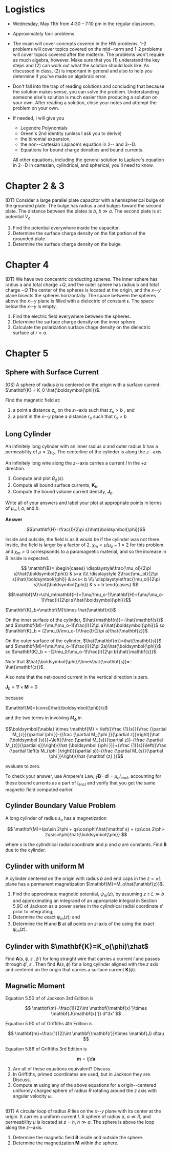 # Logistics

* Wednesday, May 11th from 4:30 – 7:10 pm in the regular classroom. 
* Approximately four problems
* The exam will cover concepts covered in the HW problems. 1-2 problems will cover topics covered on the mid--term and 1-2 problems will cover topics covered after the midterm. The problems won't require as much algebra, however. Make sure that you (1) understand the key steps and (2) can work out what the solution should look like. As discussed in class, (2) is important in general and also to help you determine if you've made an algebraic error.
* Don't fall into the trap of reading solutions and concluding that because the solution makes sense, you can solve the problem. Understanding someone else's solution is much easier than producing a solution on your own. After reading a solution, close your notes and attempt the problem on your own.
* If needed, I will give you
    * Legendre Polynomials
    * Green's 2nd identity (unless I ask you to derive)
    * the binomial expansion,
    * the non--cartesian Laplace's equation in 2-- and 3--D.
    * Equations for bound charge densities and bound currents.

    All other equations, including the general solution to Laplace's equation in 2--D in cartesian, cylindrical, and spherical, you'll need to know.

# Chapter 2 & 3

(DT) Consider a large parallel plate capacitor with a hemispherical bulge on the grounded plate.  The bulge has radius a and bulges toward the second plate.  The distance between the plates is $b$, $b\gg a$.  The second plate is at potential $V_o$.

1. Find the potential everywhere inside the capacitor.
2. Determine the surface charge density on the flat portion of the grounded plate.
3. Determine the surface charge density on the bulge.

# Chapter 4

(DT) We have two concentric conducting spheres.  The inner sphere has radius a and total charge $+Q$, and the outer sphere has radius b and total charge $-Q$  The center of the spheres is located at the origin, and the $x$--$y$ plane bisects the spheres horizontally. The space between the spheres above the $x$--$y$ plane is filled with a dielectric of constant $\epsilon$.  The space below the $x$--$y$ is empty.

1. Find the electric field everywhere between the spheres.
2. Determine the surface charge density on the inner sphere.
3. Calculate the polarization surface chage density on the dielectric surface at $r=a$.

# Chapter 5

## Sphere with Surface Current

(GS) A sphere of radius $b$ is centered on the origin with a surface current: $\mathbf{K} = K_0 \hat{\boldsymbol{\phi}}$.

Find the magnetic field at:

1. a point a distance $z_o$ on the $z$--axis such that $z_o \gt b$ , and
2. a point in the $x$--$y$ plane a distance $r_o$ such that $r_o \gt b$

## Long Cylinder

An infinitely long cylinder with an inner radius $a$ and outer radius $b$ has a permeability of $\mu=2\mu_o$. The centerline of the cylinder is along the $z$--axis.

An infinitely long wire along the $z$--axis carries a current $I$ in the $+z$ direction. 

1. Compute and plot $B_\phi(s)$.
2. Compute all bound surface currents, $\mathbf{K}_b$.
3. Compute the bound volume current density, $\mathbf{J}_b$.

Write all of your answers and label your plot at appropriate points in terms of $\mu_o, I, a,$ and $b$.

**Answer**

$$\mathbf{H}=\frac{I}{2\pi s}\hat{\boldsymbol{\phi}}$$

Inside and outside, the field is as it would be if the cylinder was not there. Inside, the field is larger by a factor of $2$. $\chi_m=\mu/\mu_o-1=2$ for this problem and $\chi_m \gt 0$ correspsonds to a paramagnetic material, and so the increase in $B$ inside is expected. 

$$
\mathbf{B}=
\begin{cases}
\displaystyle\frac{\mu_oI}{2\pi s}\hat{\boldsymbol{\phi}} & s<a
\\\\
\displaystyle 2\frac{\mu_oI}{2\pi s}\hat{\boldsymbol{\phi}} & a<s< b
\\\\
\displaystyle\frac{\mu_oI}{2\pi s}\hat{\boldsymbol{\phi}} & s > b
\end{cases}
$$

$$\mathbf{M}=\chi_m\mathbf{H}=(\mu/\mu_o-1)\mathbf{H}=(\mu/\mu_o-1)\frac{I}{2\pi s}\hat{\boldsymbol{\phi}}$$

$\mathbf{K}_b=\mathbf{M}\times \hat{\mathbf{n}}$

On the inner surface of the cylinder, $\hat{\mathbf{n}}=-\hat{\mathbf{s}}$ and $\mathbf{M}=(\mu/\mu_o-1)\frac{I}{2\pi a}\hat{\boldsymbol{\phi}}$ so $\mathbf{K}_b = (2\mu_0/\mu_o-1)\frac{I}{2\pi a}\hat{\mathbf{z}}$.

On the outer surface of the cylinder, $\hat{\mathbf{n}}=\hat{\mathbf{s}}$ and $\mathbf{M}=(\mu/\mu_o-1)\frac{I}{2\pi 2a}\hat{\boldsymbol{\phi}}$ so $\mathbf{K}_b = -(2\mu_0/\mu_o-1)\frac{I}{2\pi b}\hat{\mathbf{z}}$.

Note that $\hat{\boldsymbol{\phi}}\times\hat{\mathbf{s}}=-\hat{\mathbf{z}}$.

Also note that the net-bound current in the vertical direction is zero.

$\mathbf{J}_b=\nabla\times \mathbf{M}=0$

because

$\mathbf{M}=(const)\hat{\boldsymbol{\phi}}/s$

and the two terms in involving $M_\phi$ in

$$\boldsymbol{\nabla} \times \mathbf{M} = \left({\frac {1}{s}}{\frac {\partial M_{z}}{\partial \phi }}-{\frac {\partial M_{\phi }}{\partial z}}\right){\hat {\boldsymbol {s}}}+\left({\frac {\partial M_{s}}{\partial z}}-{\frac {\partial M_{z}}{\partial s}}\right){\hat {\boldsymbol {\phi }}}+{\frac {1}{s}}\left({\frac {\partial \left(s M_{\phi }\right)}{\partial s}}-{\frac {\partial M_{s}}{\partial \phi }}\right){\hat {\mathbf {z} }}$$

evaluate to zero.

To check your answer, use Ampere's Law, $\oint \mathbf{B}\cdot d\mathbf{l}=\mu_o I_{\text{encl}}$, accounting for these bound currents as a part of $I_{\text{encl}}$ and verify that you get the same magnetic field computed earlier.

## Cylinder Boundary Value Problem 

A long cylinder of radius $s_o$ has a magnetization

$$
\mathbf{M}=(ps\sin 2\phi + qs\cos\phi)\hat{\mathbf s}
+
(ps\cos 2\phi-2qs\sin\phi)\hat{\boldsymbol{\phi}}
$$ 

where $s$ is the cylindrical radial coordinate and $p$ and $q$ are constants. Find $\mathbf{B}$ due to the cylinder.

## Cylinder with uniform $\mathbf{M}$ 

A cylinder centered on the origin with radius $b$ and end caps in the $z=\pm L$ plane has a permanent magnetization $\mathbf{M}=M_o\hat{\mathbf{z}}$.

1. Find the approximate magnetic potential, $\psi_m(z)$, by assuming $z\pm L\gg b$ and approximating an integrand of an appropriate integral in Section 5.9C of Jackson as a power series in the cylindrical radial coordinate $s'$ prior to integrating;
1. Determine the exact $\psi_m(z)$; and
1. Determine the $\mathbf{H}$ and $\mathbf{B}$ at all points on $z$-axis of the using the exact $\psi_m(z)$.

## Cylinder with $\mathbf{K}=K_o(\phi)\zhat$

Find $\mathbf{A}(s,\phi,s',\phi')$ for long straight wire that carries a current $I$ and passes through $\phi', s'$. Then find $\mathbf{A}(s,\phi)$ for a long cylinder aligned with the $z$ axis and centered on the origin that carries a surface current $\mathbf{K}(\phi)$.

## Magnetic Moment

Equation 5.50 of of Jackson 3rd Edition is

$$
\mathbf{m}=\frac{1}{2}\int \mathbf{\mathbf{x}'}\times \mathbf{J(\mathbf{x}')} d^3x'
$$

Equation 5.90 of of Griffiths 4th Edition is
 
$$
\mathbf{m}=\frac{1}{2}\int \mathbf{\mathbf{r}}\times \mathbf{J} d\tau
$$

Equation 5.86 of Griffiths 3rd Edition is

$$
\mathbf{m}=I\int d\mathbf{a}
$$

1. Are all of these equations equivalent? Discuss.
2. In Griffiths, primed coordinates are used, but in Jackson they are. Discuss.
3. Compute $\mathbf{m}$ using any of the above equations for a origin--centered uniformly charged sphere of radius $R$ rotating around the $z$ axis with angular velocity $\omega$.

##

(DT) A circular loop of radius $R$ lies on the $x$--$y$ plane with its center at the origin.  It carries a uniform current $I$.  A sphere of radius $a$, $a \ll R$, and permeability $\mu$ is located at $z = h$, $h \gg a$.  The sphere is above the loop along the $z$--axis. 

1. Determine the magnetic field $\mathbf{B}$ inside and outside the sphere.
2. Determine the magnetization $\mathbf{M}$ within the sphere.



